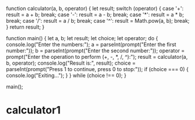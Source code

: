 function calculator(a, b, operator) {
    let result;
    switch (operator) {
        case '+':
            result = a + b;
            break;
        case '-':
            result = a - b;
            break;
        case '*':
            result = a * b;
            break;
        case '/':
            result = a / b;
            break;
        case '^':
            result = Math.pow(a, b);
            break;
    }
    return result;
}

function main() {
    let a, b;
    let result;
    let choice;
    let operator;
    do {
        console.log("Enter the numbers:");
        a = parseInt(prompt("Enter the first number:"));
        b = parseInt(prompt("Enter the second number:"));
        operator = prompt("Enter the operation to perform (+, -, *, /, ^):");
        result = calculator(a, b, operator);
        console.log("Result is:", result);
        choice = parseInt(prompt("Press 1 to continue, press 0 to stop:"));
        if (choice === 0) {
            console.log("Exiting...");
        }
    } while (choice !== 0);
}

main();
# calculator1
